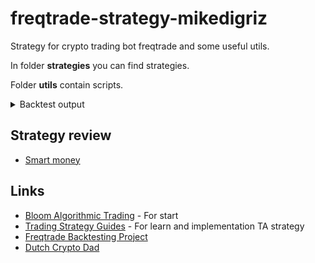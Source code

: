 # freqtrade-strategy-mikedigriz
Strategy for crypto trading bot freqtrade and some useful utils.

In folder **strategies** you can find strategies.

Folder **utils** contain scripts.

<details>
  <summary>Backtest output</summary>
<details>
  <summary>Command</summary>
freqtrade backtesting -s Strategy_name --timerange 20200101-20230222 --dry-run-wallet 1000 --stake-amount 25 -i TIMEFRAME_from_strategy
</details>
<details>
  <summary>Pairs</summary>
 "ADA/USDT", "DOT/USDT", "BAT/USDT", "SOL/USDT", "ETC/USDT", "CELO/USDT", "AUDIO/USDT", "ATOM/USDT", "MINA/USDT", "BNB/USDT", "ETH/USDT"
</details>

Backtesting with data from 2020-01-01 up to 2023-02-21 (1147 days) - Binance	Drawdown
|   Strategy |   Entries |   Avg Profit % |   Cum Profit % |   Tot Profit USDT |   Tot Profit % |    Avg Duration |   Win  Draw  Loss  Win% |             Drawdown |
|------------|-----------|----------------|----------------|-------------------|----------------|-----------------|-------------------------|----------------------|
| FisherHull |       310 |          19.22 |        5958.42 |           1491.880|          149.19| 35 days, 5:20:00|  136      0    174 43.9 | 358.168 USDT  13.40% |
|   BuyOrDie |      3035 |           1.77 |        5357.43 |           1342.505|          134.25| 3 days, 13:40:00|  141      0   2894  4.6 | 522.866 USDT  20.02% |
|  SmartMoney|        95 |           38.57|        3664.45 |           916.758 |          91.68 | 92 days, 9:58:00|  87       0      8 91.6 | 139.433 USDT   6.78% |
|     CCI_BB |      1517 |           1.51 |        2297.29 |           573.934 |          57.39 | 7 days, 0:52:00 |  1506     0     11 99.3 | 214.287 USDT  11.98% |
|     RSI_BB |      7664 |           0.25 |        1930.78 |           483.021 |          48.30 | 1 day,  4:08:00 |  4797     0   2867 62.6 | 352.892 USDT  20.37% |
|EasyInEasyOut|     1425 |           1.19 |        1702.17 |           426.333 |          42.63 | 7 days, 15:41:00|  1414     0    11  99.2 | 219.389 USDT  13.33% |

*In Smart money strategy the less timeframe i chose - the better total profit: 1m - 159.46 Tot Profit% .*

</details>


## Strategy review
- [Smart money](https://www.dutchalgotrading.com/strategies/the-smart-money-trading-strategy/)

## Links
- [Bloom Algorithmic Trading](https://www.youtube.com/playlist?list=PLK_6xaeGngVBKfN6iqpUIwNy81AK2cySb) - For start
- [Trading Strategy Guides](https://tradingstrategyguides.com/cryptocurrency-strategies/) - For learn and implementation TA strategy
- [Freqtrade Backtesting Project](https://bt.robot.co.network/)
- [Dutch Crypto Dad](https://www.dutchalgotrading.com/)

